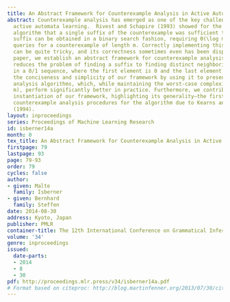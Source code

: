 ```yaml
---
title: An Abstract Framework for Counterexample Analysis in Active Automata Learning
abstract: Counterexample analysis has emerged as one of the key challenges in Angluin-style
  active automata learning.  Rivest and Schapire (1993) showed for the \mathrmL^*
  algorithm that a single suffix of the counterexample was sufficient to ensure progress.  This
  suffix can be obtained in a binary search fashion, requiring Θ(\log m) membership
  queries for a counterexample of length m. Correctly implementing this algorithm
  can be quite tricky, and its correctness sometimes even has been disputed. In this
  paper, we establish an abstract framework for counterexample analysis, which basically
  reduces the problem of finding a suffix to finding distinct neighboring elements
  in a 0/1 sequence, where the first element is 0 and the last element is 1. We demonstrate
  the conciseness and simplicity of our framework by using it to present new counterexample
  analysis algorithms, which, while maintaining the worst-case complexity of O(\log
  m), perform significantly better in practice. Furthermore, we contribute—in a second
  instantiation of our framework, highlighting its generality—the first sublinear
  counterexample analysis procedures for the algorithm due to Kearns and Vazirani
  (1994).
layout: inproceedings
series: Proceedings of Machine Learning Research
id: isberner14a
month: 0
tex_title: An Abstract Framework for Counterexample Analysis in Active Automata Learning
firstpage: 79
lastpage: 93
page: 79-93
order: 79
cycles: false
author:
- given: Malte
  family: Isberner
- given: Bernhard
  family: Steffen
date: 2014-08-30
address: Kyoto, Japan
publisher: PMLR
container-title: The 12th International Conference on Grammatical Inference
volume: '34'
genre: inproceedings
issued:
  date-parts:
  - 2014
  - 8
  - 30
pdf: http://proceedings.mlr.press/v34/isberner14a.pdf
# Format based on citeproc: http://blog.martinfenner.org/2013/07/30/citeproc-yaml-for-bibliographies/
---
```

